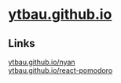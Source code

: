 # [ytbau.github.io](https://ytbau.github.io/) 

## Links

[ytbau.github.io/nyan](https://ytbau.github.io/nyan/)  
[ytbau.github.io/react-pomodoro](https://ytbau.github.io/react-pomodoro/)  

